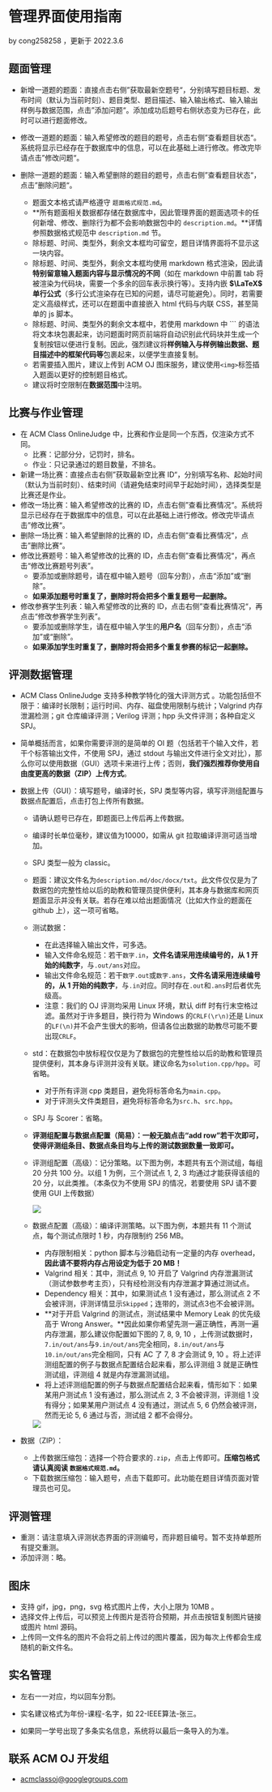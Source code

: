 # 管理界面使用指南

by cong258258 ，更新于 2022.3.6

## 题面管理

- 新增一道题的题面：直接点击右侧”获取最新空题号“，分别填写题目标题、发布时间（默认为当前时刻）、题目类型、题目描述、输入输出格式、输入输出样例与数据范围，点击”添加问题“。添加成功后题号右侧状态变为已存在，此时可以进行题面修改。

- 修改一道题的题面：输入希望修改的题目的题号，点击右侧”查看题目状态“。系统将显示已经存在于数据库中的信息，可以在此基础上进行修改。修改完毕请点击”修改问题“。

- 删除一道题的题面：输入希望删除的题目的题号，点击右侧”查看题目状态“，点击”删除问题“。

  - 题面文本格式请严格遵守 ``题面格式规范.md``。
  - **所有题面相关数据都存储在数据库中，因此管理界面的题面选项卡的任何新增、修改、删除行为都不会影响数据包中的 ``description.md``。**详情参照数据格式规范中 ``description.md`` 节。
  - 除标题、时间、类型外，剩余文本框均可留空，题目详情界面将不显示这一块内容。
  - 除标题、时间、类型外，剩余文本框均使用 markdown 格式渲染，因此请**特别留意输入题面内容与显示情况的不同**（如在 markdown 中前置 tab 将被渲染为代码块，需要一个多余的回车表示换行等）。支持内嵌 **$\LaTeX$​​​单行公式**（多行公式渲染存在已知的问题，请尽可能避免）。同时，若需要定义高级样式，还可以在题面中直接嵌入 html 代码与内联 CSS，甚至简单的 js 脚本。
  - 除标题、时间、类型外的剩余文本框中，若使用 markdown 中 ``` 的语法将文本块包裹起来，访问题面时网页前端将自动识别此代码块并生成一个复制按钮以便进行复制。因此，强烈建议将**样例输入与样例输出数据、题目描述中的框架代码等**包裹起来，以便学生直接复制。
  - 若需要插入图片，建议上传到 ACM OJ 图床服务，建议使用``<img>``标签插入题面以更好的控制题目格式。
  - 建议将时空限制在**数据范围**中注明。

## 比赛与作业管理

- 在 ACM Class OnlineJudge 中，比赛和作业是同一个东西，仅渲染方式不同。
  - 比赛：记部分分，记罚时，排名。
  - 作业：只记录通过的题目数量，不排名。
- 新建一场比赛：直接点击右侧”获取最新空比赛 ID“，分别填写名称、起始时间（默认为当前时刻）、结束时间（请避免结束时间早于起始时间），选择类型是比赛还是作业。
- 修改一场比赛：输入希望修改的比赛的 ID，点击右侧”查看比赛情况“。系统将显示已经存在于数据库中的信息，可以在此基础上进行修改。修改完毕请点击”修改比赛“。
- 删除一场比赛：输入希望删除的比赛的 ID，点击右侧”查看比赛情况“，点击”删除比赛“。
- 修改比赛题号：输入希望修改的比赛的 ID，点击右侧”查看比赛情况“，再点击“修改比赛题号列表”。
  - 要添加或删除题号，请在框中输入题号（回车分割），点击“添加”或“删除”。
  - **如果添加题号时重复了，删除时将会把多个重复题号一起删除。**
- 修改参赛学生列表：输入希望修改的比赛的 ID，点击右侧”查看比赛情况“，再点击“修改参赛学生列表”。
  - 要添加或删除学生，请在框中输入学生的**用户名**（回车分割），点击“添加”或“删除”。
  - **如果添加学生时重复了，删除时将会把多个重复参赛的标记一起删除。**

## 评测数据管理

- ACM Class OnlineJudge 支持多种教学特化的强大评测方式 。功能包括但不限于：编译时长限制；运行时间、内存、磁盘使用限制与统计；Valgrind 内存泄漏检测；git 仓库编译评测；Verilog 评测；hpp 头文件评测；各种自定义 SPJ。

- 简单概括而言，如果你需要评测的是简单的 OI 题（包括若干个输入文件，若干个标答输出文件，不使用 SPJ，通过 stdout 与输出文件进行全文对比），那么你可以使用数据（GUI）选项卡来进行上传；否则，**我们强烈推荐你使用自由度更高的数据（ZIP）上传方式**。

- 数据上传（GUI）：填写题号，编译时长，SPJ 类型等内容，填写评测组配置与数据点配置后，点击打包上传所有数据。

  - 请确认题号已存在，即题面已上传后再上传数据。

  - 编译时长单位毫秒，建议值为10000，如需从 git 拉取编译评测可适当增加。

  - SPJ 类型一般为 classic。

  - 题面：建议文件名为``description.md/doc/docx/txt``。此文件仅仅是为了数据包的完整性给以后的助教和管理员提供便利，其本身与数据库和网页题面显示并没有关联。若存在难以给出题面情况（比如大作业的题面在 github 上），这一项可省略。

  - 测试数据：

    - 在此选择输入输出文件，可多选。
    - 输入文件命名规范：若干``数字.in``，**文件名请采用连续编号的，从 1 开始的纯数字**，与``.out/ans``对应。
    - 输出文件命名规范：若干``数字.out``或``数字.ans``，**文件名请采用连续编号的，从 1 开始的纯数字**，与``.in``对应。同时存在``.out``和``.ans``时后者优先级高。
    - 注意：我们的 OJ 评测均采用 Linux 环境，默认 diff 时有行末空格过滤。虽然对于许多题目，换行符为 Windows 的``CRLF(\r\n)``还是 Linux 的``LF(\n)``并不会产生很大的影响，但请各位出数据的助教尽可能不要出现``CRLF``。

  - std：在数据包中放标程仅仅是为了数据包的完整性给以后的助教和管理员提供便利，其本身与评测并没有关联。建议命名为``solution.cpp/hpp``。可省略。

    - 对于所有评测 cpp 类题目，避免将标答命名为``main.cpp``。
    - 对于评测头文件类题目，避免将标答命名为``src.h``、``src.hpp``。

  - SPJ 与 Scorer：省略。

  - **评测组配置与数据点配置（简易）：一般无脑点击“add row”若干次即可，使得评测组条目、数据点条目均与上传的测试数据数量一致即可。**

  - 评测组配置（高级）：记分策略。以下图为例，本题共有五个测试组，每组 20 分共 100 分。以组 1 为例，三个测试点 1, 2, 3 均通过才能获得该组的 20 分，以此类推。（本条仅为不使用 SPJ 的情况，若要使用 SPJ 请不要使用 GUI 上传数据）

    <img src="https://acm.sjtu.edu.cn/OnlineJudge-pic/20220211-190811-251466.jpg">

  - 数据点配置（高级）：编译评测策略。以下图为例，本题共有 11 个测试点，每个测试点限时 1 秒，内存限制约 256 MB。

    - 内存限制相关：python 脚本与沙箱启动有一定量的内存 overhead，**因此请不要将内存占用设定为低于 20 MB！**
    - Valgrind 相关：其中，测试点 9, 10 开启了 Valgrind 内存泄漏测试（测试参数参考主页），只有经检测没有内存泄漏才算通过测试点。
    - Dependency 相关：其中，如果测试点 1 没有通过，那么测试点 2 不会被评测，评测详情显示``Skipped``；连带的，测试点3也不会被评测。
    - **对于开启 Valgrind 的测试点，测试结果中 Memory Leak 的优先级高于 Wrong Answer。**因此如果你希望先测一遍正确性，再测一遍内存泄漏，那么建议你配置如下图的 7, 8, 9, 10 ，上传测试数据时，``7.in/out/ans``与``9.in/out/ans``完全相同，``8.in/out/ans``与``10.in/out/ans``完全相同，只有 AC 了 7, 8 才会测试 9, 10 。将上述评测组配置的例子与数据点配置结合起来看，那么评测组 3 就是正确性测试组，评测组 4 就是内存泄漏测试组。
    - 将上述评测组配置的例子与数据点配置结合起来看，情形如下：如果某用户测试点 1 没有通过，那么测试点 2, 3 不会被评测，评测组 1 没有得分；如果某用户测试点 4 没有通过，测试点 5, 6 仍然会被评测，然而无论 5, 6 通过与否，测试组 2 都不会得分。

    <img src="https://acm.sjtu.edu.cn/OnlineJudge-pic/20220211-194231-201862.jpg">

- 数据（ZIP）：

  - 上传数据压缩包：选择一个符合要求的``.zip``，点击上传即可。**压缩包格式请认真阅读 ``数据格式规范.md``。**
  - 下载数据压缩包：输入题号，点击下载即可。此功能在题目详情页面对管理员也可见。

  

## 评测管理

- 重测：请注意填入评测状态界面的评测编号，而非题目编号。暂不支持单题所有提交重测。
- 添加评测：略。

## 图床

- 支持 gif，jpg，png，svg 格式图片上传，大小上限为 10MB 。
- 选择文件上传后，可以预览上传图片是否符合预期，并点击按钮复制图片链接或图片 html 源码。
- 上传同一文件名的图片不会将之前上传过的图片覆盖，因为每次上传都会生成随机的新文件名。

## 实名管理

- 左右一一对应，均以回车分割。

- 实名建议格式为年份-课程-名字，如 22-IEEE算法-张三。

- 如果同一学号出现了多条实名信息，系统将以最后一条导入的为准。

## 联系 ACM OJ 开发组

- [acmclassoj@googlegroups.com](mailto:acmclassoj@googlegroups.com)